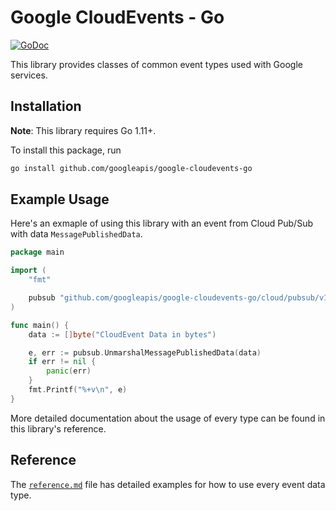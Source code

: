 # Google CloudEvents - Go

[![GoDoc](https://img.shields.io/badge/go-documentation-blue.svg?style=flat-square)](https://pkg.go.dev/mod/github.com/googleapis/google-cloudevents-go)

This library provides classes of common event types used with Google services.

## Installation

**Note**: This library requires Go 1.11+.

To install this package, run

``` sh
go install github.com/googleapis/google-cloudevents-go
```

## Example Usage

Here's an exmaple of using this library with an event from Cloud Pub/Sub with data `MessagePublishedData`.

```go
package main

import (
	"fmt"

	pubsub "github.com/googleapis/google-cloudevents-go/cloud/pubsub/v1"
)

func main() {
	data := []byte("CloudEvent Data in bytes")

	e, err := pubsub.UnmarshalMessagePublishedData(data)
	if err != nil {
		panic(err)
	}
	fmt.Printf("%+v\n", e)
}
```

More detailed documentation about the usage of every type can be found in this library's reference.
## Reference

The [`reference.md`](reference.md) file has detailed examples for how to use every event data type.
